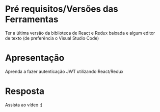 # Pré requisitos/Versões das Ferramentas

Ter a última versão da biblioteca de React e Redux baixada e algum editor de texto (de preferência o Visual Studio Code)

# Apresentação

Aprenda a fazer autenticação JWT utilizando React/Redux

# Resposta

Assista ao vídeo :)

